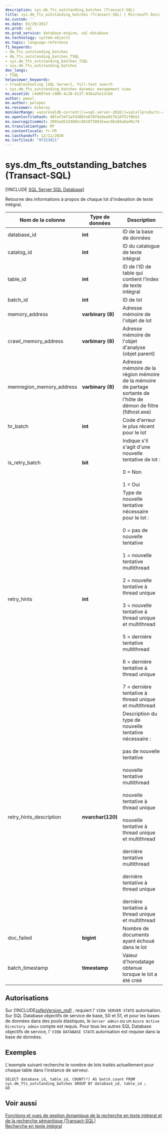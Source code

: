 ```yaml
---
description: sys.dm_fts_outstanding_batches (Transact-SQL)
title: sys.dm_fts_outstanding_batches (Transact-SQL) | Microsoft Docs
ms.custom: ''
ms.date: 03/29/2017
ms.prod: sql
ms.prod_service: database-engine, sql-database
ms.technology: system-objects
ms.topic: language-reference
f1_keywords:
- dm_fts_outstanding_batches
- dm_fts_outstanding_batches_TSQL
- sys.dm_fts_outstanding_batches_TSQL
- sys.dm_fts_outstanding_batches
dev_langs:
- TSQL
helpviewer_keywords:
- troubleshooting [SQL Server], full-text search
- sys.dm_fts_outstanding_batches dynamic management view
ms.assetid: c4d697ed-c906-4c28-b137-036a25e13c84
author: pmasl
ms.author: pelopes
ms.reviewer: mikeray
monikerRange: =azuresqldb-current||>=sql-server-2016||=sqlallproducts-allversions||>=sql-server-linux-2017||=azuresqldb-mi-current
ms.openlocfilehash: 98faf34f1af430bfe870f8a9ea91fb1d751f0b52
ms.sourcegitcommit: 2991ad5324601c8618739915aec9b184a8a49c74
ms.translationtype: MT
ms.contentlocale: fr-FR
ms.lasthandoff: 12/11/2020
ms.locfileid: "97323921"
---
```

# <a name="sysdm_fts_outstanding_batches-transact-sql"></a>sys.dm_fts_outstanding_batches (Transact-SQL)
[!INCLUDE [SQL Server SQL Database](../../includes/applies-to-version/sql-asdb.md)]

  Retourne des informations à propos de chaque lot d'indexation de texte intégral.  
  
  |Nom de la colonne|Type de données|Description|  
|-----------------|---------------|-----------------|  
|database_id|**int**|ID de la base de données|  
|catalog_id|**int**|ID du catalogue de texte intégral|  
|table_id|**int**|ID de l'ID de table qui contient l'index de texte intégral|  
|batch_id|**int**|ID de lot|  
|memory_address|**varbinary (8)**|Adresse mémoire de l'objet de lot|  
|crawl_memory_address|**varbinary (8)**|Adresse mémoire de l'objet d'analyse (objet parent)|  
|memregion_memory_address|**varbinary (8)**|Adresse mémoire de la région mémoire de la mémoire de partage sortante de l'hôte de démon de filtre (fdhost.exe)|  
|hr_batch|**int**|Code d'erreur le plus récent pour le lot|  
|is_retry_batch|**bit**|Indique s'il s'agit d'une nouvelle tentative de lot :<br /><br /> 0 = Non<br /><br /> 1 = Oui|  
|retry_hints|**int**|Type de nouvelle tentative nécessaire pour le lot :<br /><br /> 0 = pas de nouvelle tentative<br /><br /> 1 = nouvelle tentative multithread<br /><br /> 2 = nouvelle tentative à thread unique<br /><br /> 3 = nouvelle tentative à thread unique et multithread<br /><br /> 5 = dernière tentative multithread<br /><br /> 6 = dernière tentative à thread unique<br /><br /> 7 = dernière tentative à thread unique et multithread|  
|retry_hints_description|**nvarchar(120)**|Description du type de nouvelle tentative nécessaire :<br /><br /> pas de nouvelle tentative<br /><br /> nouvelle tentative multithread<br /><br /> nouvelle tentative à thread unique<br /><br /> nouvelle tentative à thread unique et multithread<br /><br /> dernière tentative multithread<br /><br /> dernière tentative à thread unique<br /><br /> dernière tentative à thread unique et multithread|  
|doc_failed|**bigint**|Nombre de documents ayant échoué dans le lot|  
|batch_timestamp|**timestamp**|Valeur d'horodatage obtenue lorsque le lot a été créé|  
  
## <a name="permissions"></a>Autorisations  

Sur [!INCLUDE[ssNoVersion_md](../../includes/ssnoversion-md.md)] , requiert l' `VIEW SERVER STATE` autorisation.   
Sur SQL Database objectifs de service de base, S0 et S1, et pour les bases de données dans des pools élastiques, le `Server admin` ou un `Azure Active Directory admin` compte est requis. Pour tous les autres SQL Database objectifs de service, l' `VIEW DATABASE STATE` autorisation est requise dans la base de données.   
  
## <a name="examples"></a>Exemples  
 L'exemple suivant recherche le nombre de lots traités actuellement pour chaque table dans l'instance de serveur.  
  
```  
SELECT database_id, table_id, COUNT(*) AS batch_count FROM sys.dm_fts_outstanding_batches GROUP BY database_id, table_id ;  
GO  
```  
  
## <a name="see-also"></a>Voir aussi  
 [Fonctions et vues de gestion dynamique de la recherche en texte intégral et de la recherche sémantique &#40;Transact-SQL&#41;](../../relational-databases/system-dynamic-management-views/full-text-and-semantic-search-dynamic-management-views-functions.md)   
 [Recherche en texte intégral](../../relational-databases/search/full-text-search.md)  
  
  
